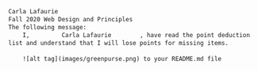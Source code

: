     Carla Lafaurie
    Fall 2020 Web Design and Principles
    The following message:
        I,         Carla Lafaurie        , have read the point deduction list and understand that I will lose points for missing items.

        ![alt tag](images/greenpurse.png) to your README.md file
